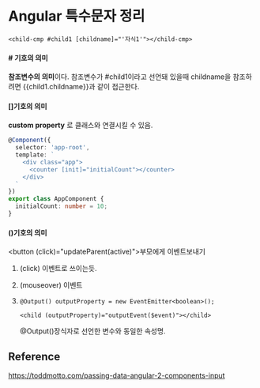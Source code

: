 # Angular 특수문자 정리

`<child-cmp #child1 [childname]="'자식1'"></child-cmp>`

#### # 기호의 의미

**참조변수의 의미**이다. 참조변수가 #child1이라고 선언돼 있을때 childname을 참조하려면 {{child1.childname}}과 같이 접근한다.



#### []기호의 의미

**custom property** 로 클래스와 연결시킬 수 있음.

````typescript
@Component({
  selector: 'app-root',
  template: `
    <div class="app">
      <counter [init]="initialCount"></counter>
    </div>
  `
})
export class AppComponent {
  initialCount: number = 10;
}
````



#### ()기호의 의미

<button (click)="updateParent(active)">부모에게 이벤트보내기</button>

1. (click) 이벤트로 쓰이는듯.

2. (mouseover) 이벤트

3. `@Output() outputProperty = new EventEmitter<boolean>();`

   `<child (outputProperty)="outputEvent($event)"></child>`

   @Output()장식자로 선언한 변수와 동일한 속성명.




## Reference

https://toddmotto.com/passing-data-angular-2-components-input